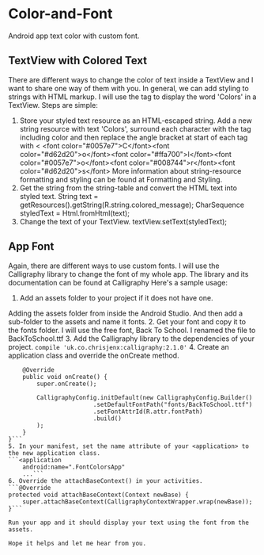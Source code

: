 # Color-and-Font
Android app text color with custom font.
## TextView with Colored Text
There are different ways to change the color of text inside a TextView and I want to share one way of them with you.
In general, we can add styling to strings with HTML markup. I will use the <font> tag to display the word 'Colors' in a TextView. Steps are simple:
1. Store your styled text resource as an HTML-escaped string. Add a new string resource with text 'Colors', surround each character with the <font> tag including color and then replace the angle bracket at start of each <font> tag with &lt;
<string name="colored_message">&lt;font color="#0057e7">C&lt;/font>&lt;font color="#d62d20">o&lt;/font>&lt;font color="#ffa700">l&lt;/font>&lt;font color="#0057e7">o&lt;/font>&lt;font color="#008744">r&lt;/font>&lt;font color="#d62d20">s&lt;/font></string>
More information about string-resource formatting and styling can be found at Formatting and Styling.
2. Get the string from the string-table and convert the HTML text into styled text.
String text = getResources().getString(R.string.colored_message);
CharSequence styledText = Html.fromHtml(text);
3. Change the text of your TextView.
textView.setText(styledText);
## App Font
Again, there are different ways to use custom fonts. I will use the Calligraphy library to change the font of my whole app. The library and its documentation can be found at Calligraphy
Here's a sample usage:
1. Add an assets folder to your project if it does not have one.

Adding the assets folder from inside the Android Studio.
And then add a sub-folder to the assets and name it fonts.
2. Get your font and copy it to the fonts folder. I will use the free font, Back To School. I renamed the file to BackToSchool.ttf
3. Add the Calligraphy library to the dependencies of your project.
`compile 'uk.co.chrisjenx:calligraphy:2.1.0'`
4. Create an application class and override the onCreate method.
```public class FontColorsApp extends Application {
    @Override
    public void onCreate() {
        super.onCreate();

        CalligraphyConfig.initDefault(new CalligraphyConfig.Builder()
                        .setDefaultFontPath("fonts/BackToSchool.ttf")
                        .setFontAttrId(R.attr.fontPath)
                        .build()
        );
    }
}```
5. In your manifest, set the name attribute of your <application> to the new application class.
```<application
    android:name=".FontColorsApp"
    ...```
6. Override the attachBaseContext() in your activities.
```@Override
protected void attachBaseContext(Context newBase) {
    super.attachBaseContext(CalligraphyContextWrapper.wrap(newBase));
}```

Run your app and it should display your text using the font from the assets.

Hope it helps and let me hear from you.
